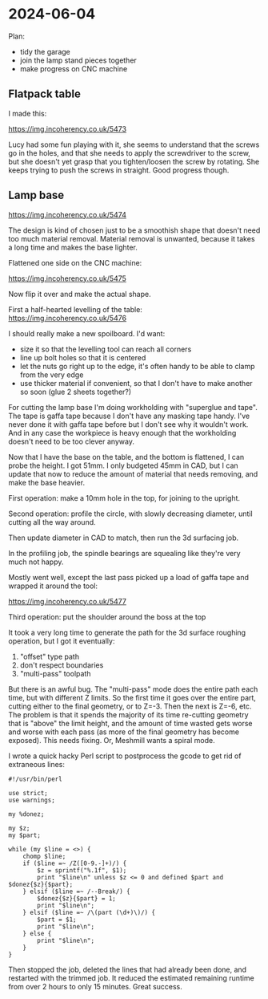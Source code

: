 # 2024-06-04

Plan:

 * tidy the garage
 * join the lamp stand pieces together
 * make progress on CNC machine

## Flatpack table

I made this:

https://img.incoherency.co.uk/5473

Lucy had some fun playing with it, she seems to understand that the screws go in the holes, and that
she needs to apply the screwdriver to the screw, but she doesn't yet grasp that you tighten/loosen the
screw by rotating. She keeps trying to push the screws in straight. Good progress though.

## Lamp base

https://img.incoherency.co.uk/5474

The design is kind of chosen just to be a smoothish shape that doesn't need too much material removal.
Material removal is unwanted, because it takes a long time and makes the base lighter.

Flattened one side on the CNC machine:

https://img.incoherency.co.uk/5475

Now flip it over and make the actual shape.

First a half-hearted levelling of the table: https://img.incoherency.co.uk/5476

I should really make a new spoilboard. I'd want:

 * size it so that the levelling tool can reach all corners
 * line up bolt holes so that it is centered
 * let the nuts go right up to the edge, it's often handy to be able to clamp from the very edge
 * use thicker material if convenient, so that I don't have to make another so soon (glue 2 sheets together?)

For cutting the lamp base I'm doing workholding with "superglue and tape". The tape is gaffa tape because
I don't have any masking tape handy. I've never done it with gaffa tape before but I don't see why it
wouldn't work. And in any case the workpiece is heavy enough that the workholding doesn't need to be too
clever anyway.

Now that I have the base on the table, and the bottom is flattened, I can probe the height. I got 51mm.
I only budgeted 45mm in CAD, but I can update that now to reduce the amount of material that needs removing,
and make the base heavier.

First operation: make a 10mm hole in the top, for joining to the upright.

Second operation: profile the circle, with slowly decreasing diameter, until cutting all the way around.

Then update diameter in CAD to match, then run the 3d surfacing job.

In the profiling job, the spindle bearings are squealing like they're very much not happy.

Mostly went well, except the last pass picked up a load of gaffa tape and wrapped it around the tool:

https://img.incoherency.co.uk/5477

Third operation: put the shoulder around the boss at the top

It took a very long time to generate the path for the 3d surface roughing operation, but I got it eventually:

 1. "offset" type path
 2. don't respect boundaries
 3. "multi-pass" toolpath

But there is an awful bug. The "multi-pass" mode does the entire path each time, but with different Z limits. So the
first time it goes over the entire part, cutting either to the final geometry, or to Z=-3. Then the next is Z=-6, etc.
The problem is that it spends the majority of its time re-cutting geometry that is "above" the limit height, and the
amount of time wasted gets worse and worse with each pass (as more of the final geometry has become exposed).
This needs fixing. Or, Meshmill wants a spiral mode.

I wrote a quick hacky Perl script to postprocess the gcode to get rid of extraneous lines:


    #!/usr/bin/perl

    use strict;
    use warnings;

    my %donez;

    my $z;
    my $part;

    while (my $line = <>) {
        chomp $line;
        if ($line =~ /Z([0-9.-]+)/) {
            $z = sprintf("%.1f", $1);
            print "$line\n" unless $z <= 0 and defined $part and $donez{$z}{$part};
        } elsif ($line =~ /--Break/) {
            $donez{$z}{$part} = 1;
            print "$line\n";
        } elsif ($line =~ /\(part (\d+)\)/) {
            $part = $1;
            print "$line\n";
        } else {
            print "$line\n";
        }
    }

Then stopped the job, deleted the lines that had already been done, and restarted with the trimmed job. It
reduced the estimated remaining runtime from over 2 hours to only 15 minutes. Great success.
